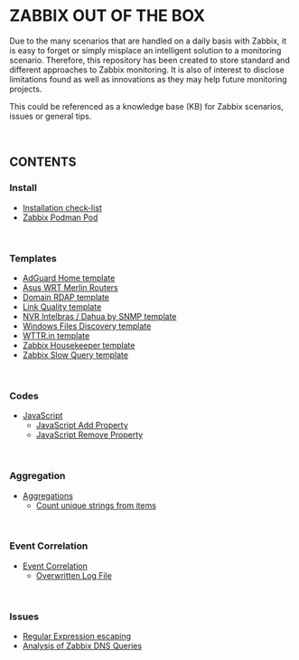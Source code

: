 # ZABBIX OUT OF THE BOX

Due to the many scenarios that are handled on a daily basis with Zabbix, it is easy to forget or simply misplace an intelligent solution to a monitoring scenario. Therefore, this repository has been created to store standard and different approaches to Zabbix monitoring.
It is also of interest to disclose limitations found as well as innovations as they may help future monitoring projects.

This could be referenced as a knowledge base (KB) for Zabbix scenarios, issues or general tips.

<BR>

## CONTENTS

### Install

- [Installation check-list](./install/install_list.md)
- [Zabbix Podman Pod](./pod/zabbix_pod.md)

<BR>

### Templates

- [AdGuard Home template](https://github.com/diasdmhub/AdGuard_Home_Zabbix_Template)
- [Asus WRT Merlin Routers](https://github.com/diasdmhub/Asus_Merlin_Zabbix_Template)
- [Domain RDAP template](./monitor/rdap/)
- [Link Quality template](./monitor/link_quality/)
- [NVR Intelbras / Dahua by SNMP template](https://github.com/diasdmhub/Intelbras_NVR_Zabbix_Template)
- [Windows Files Discovery template](./monitor/dir_list/)
- [WTTR.in template](./monitor/wttr/)
- [Zabbix Housekeeper template](./monitor/housekeeper/)
- [Zabbix Slow Query template](./monitor/slow_query/)

<BR>

### Codes

- [JavaScript](./javascript/)
    - [JavaScript Add Property](./javascript/javascript_add_property.md)
    - [JavaScript Remove Property](./javascript/javascript_remove_property.md)

<BR>

### Aggregation

- [Aggregations](./aggregation/)
    - [Count unique strings from items](./aggregation/count_unique_strings_items.md)

<BR>

### Event Correlation

- [Event Correlation](./correlation/)
    - [Overwritten Log File](./correlation/overwritten_log.md)

<BR>

### Issues

- [Regular Expression escaping](./issue/regex_escaping.md)
- [Analysis of Zabbix DNS Queries](./issue/zabbix_dns_query.md)

